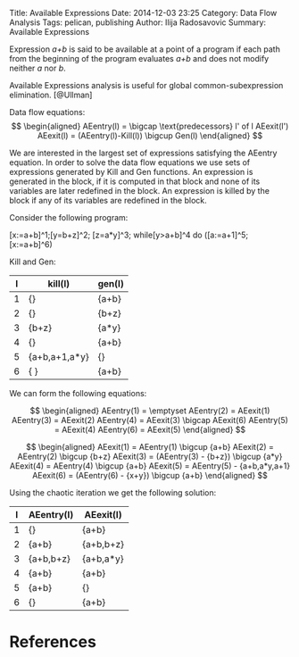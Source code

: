 Title: Available Expressions
Date: 2014-12-03 23:25
Category: Data Flow Analysis
Tags: pelican, publishing
Author: Ilija Radosavovic
Summary: Available Expressions

Expression *a+b* is said to be available at a point of a program
if each path from the beginning of the program evaluates *a+b*
and does not modify neither *a* nor *b*.

Available Expressions analysis is useful for global common-subexpression elimination. [@Ullman] 

Data flow equations:
$$
  \begin{aligned}
  AEentry(l) = \bigcap \text{predecessors} l' of l AEexit(l')
  AEexit(l)  = (AEentry(l)-Kill(l)) \bigcup Gen(l)
  \end{aligned}
$$

We are interested in the largest set of expressions satisfying the AEentry equation.
In order to solve the data flow equations we use sets of expressions generated by Kill and Gen functions.
An expression is generated in the block, if it is computed in that block and none of its variables are later redefined in the block.
An expression is killed by the block if any of its variables are redefined in the block.

Consider the following program:

[x:=a+b]^1;[y=b+z]^2; [z=a*y]^3; while[y>a+b]^4 do ([a:=a+1]^5;[x:=a+b]^6)

Kill and Gen:

| l |          kill(l)          | gen(l)  |
|---|----------------------|----------|
| 1 |            {}            |  {a+b}  |
| 2 |            {}            |  {b+z}  |
| 3 |         {b+z}         |  {a*y}  |
| 4 |            {}            |  {a+b}  |
| 5 |  {a+b,a+1,a*y}   |     {}    |
| 6 |          {     }         |   {a+b} |

We can form the following equations:

$$
  \begin{aligned}
  AEentry(1) = \emptyset
  AEentry(2) = AEexit(1)
  AEentry(3) = AEexit(2)
  AEentry(4) = AEexit(3) \bigcap AEexit(6)
  AEentry(5) = AEexit(4)
  AEentry(6) = AEexit(5)
  \end{aligned}
$$

$$
  \begin{aligned}
  AEexit(1) = AEentry(1) \bigcup {a+b}
  AEexit(2) = AEentry(2) \bigcup {b+z}
  AEexit(3) = (AEentry(3) - {b+z}) \bigcup {a*y}
  AEexit(4) = AEentry(4) \bigcup {a+b}
  AEexit(5) = AEentry(5) - {a+b,a*y,a+1}
  AEexit(6) = (AEentry(6) - {x+y}) \bigcup {a+b}
  \end{aligned}
$$

Using the chaotic iteration we get the following solution:

| l |   AEentry(l)  |  AEexit(l)  |
|---|-----------------|--------------|
| 1 |         {}         |    {a+b}     |
| 2 |      {a+b}      | {a+b,b+z}  |
| 3 |  {a+b,b+z}   |  {a+b,a*y}  |
| 4 |      {a+b}     |     {a+b}     |
| 5 |      {a+b}     |        {}        |
| 6 |         {}        |     {a+b}     |


References
========================================
[@Nielson "Nielson, Flemming, Hanne R. Nielson, and Chris Hankin. Principles of program analysis. Springer, 1999. Page 40-50"]: http://www2.imm.dtu.dk/~hrni/PPA/ppa.html
[@Wiklicky "Herbert Wiklicky, 2013, C470: Program Analysis, Imperial College London"]: http://www.doc.ic.ac.uk/~herbert/teaching/DataFlow.pdf
[@Ullman "Jeffrey Ullman, Shih-wie Liao, Darlene Hadding, Pokey Rule, John Whaley, Joseph Wen, Keith Siilats, 2013, CS243: Program Analysis and Optimisation, Stanford University"]: http://www.stanford.edu/class/cs243/lectures/l2-DFA1.pdf
